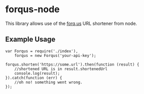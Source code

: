 forqus-node
===========

This library allows use of the [forq.us](https://forq.us) URL shortener from node.

Example Usage
-------------

```
var Forqus = require('./index'),
    forqus = new Forqus('your-api-key');

forqus.shorten('https://some.url').then(function (result) {
    //shortened URL is in result.shortenedUrl
    console.log(result);
}).catch(function (err) {
    //oh no! something went wrong.
});
```